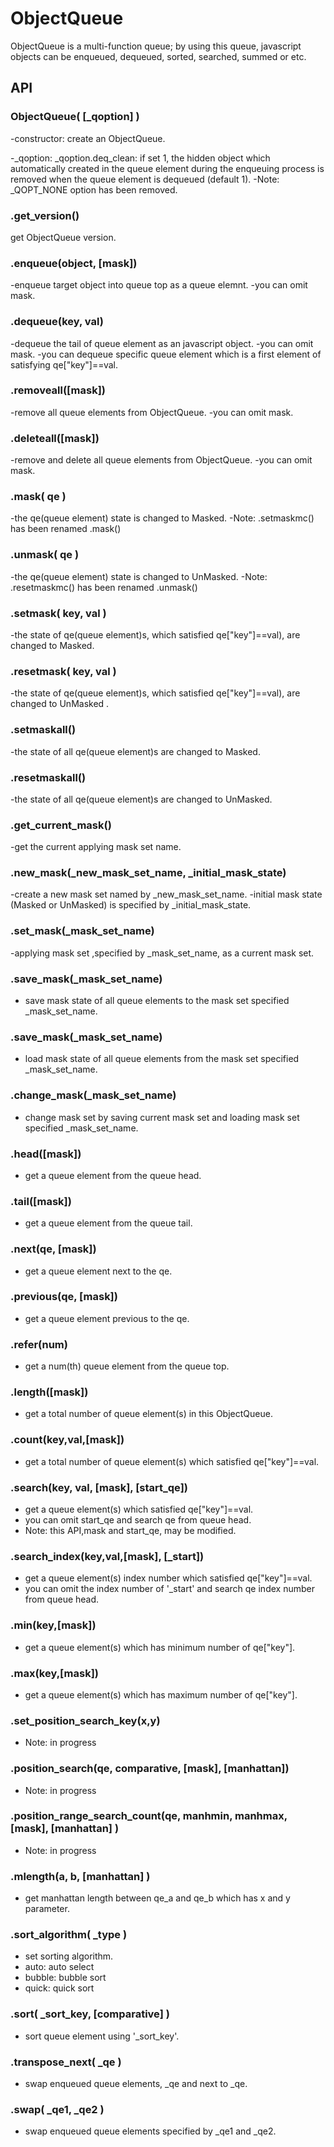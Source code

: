 # ObjectQueue
ObjectQueue is a multi-function queue; by using this queue, javascript objects can be enqueued, dequeued, sorted, searched, summed or etc.

## API ##

### ObjectQueue( [_qoption] ) ###
-constructor: create an ObjectQueue.

-_qoption:
_qoption.deq_clean: if set 1, the hidden object which automatically created in the queue element during the enqueuing process is removed when the queue element is dequeued (default 1).
-Note: _QOPT_NONE option has been removed.


### .get_version() ####
get ObjectQueue version.


### .enqueue(object, [mask]) ####
-enqueue target object into queue top as a queue elemnt.
-you can omit mask.

### .dequeue(key, val) ####
-dequeue the tail of queue element as an javascript object.
-you can omit mask.
-you can dequeue specific queue element which is a first element of satisfying qe["key"]==val.


### .removeall([mask]) ####
-remove all queue elements from ObjectQueue.
-you can omit mask.


### .deleteall([mask]) ####
-remove and delete all queue elements from ObjectQueue.
-you can omit mask.


### .mask( qe ) ####
-the qe(queue element) state is changed to Masked.
-Note: .setmaskmc() has been renamed .mask()

### .unmask( qe ) ####
-the qe(queue element) state is changed to UnMasked.
-Note: .resetmaskmc() has been renamed .unmask()


### .setmask( key, val ) ####
-the state of qe(queue element)s, which satisfied qe["key"]==val), are changed to Masked.

### .resetmask( key, val ) ####
-the state of qe(queue element)s, which satisfied qe["key"]==val), are changed to UnMasked .


### .setmaskall() ####
-the state of all qe(queue element)s are changed to Masked.

### .resetmaskall() ####
-the state of all qe(queue element)s are changed to UnMasked.


### .get_current_mask() ####
-get the current applying mask set name.

### .new_mask(_new_mask_set_name, _initial_mask_state) ####
-create a new mask set named by _new_mask_set_name.
-initial mask state (Masked or UnMasked) is specified by _initial_mask_state.

### .set_mask(_mask_set_name) ####
-applying mask set ,specified by _mask_set_name, as a current mask set.

### .save_mask(_mask_set_name) ####
- save mask state of all queue elements to the mask set specified _mask_set_name.

### .save_mask(_mask_set_name) ####
- load mask state of all queue elements from the mask set specified _mask_set_name.

### .change_mask(_mask_set_name) ####
- change mask set by saving current mask set and loading mask set specified _mask_set_name.



### .head([mask]) ####
- get a queue element from the queue head.

### .tail([mask]) ####
- get a queue element from the queue tail.

### .next(qe, [mask]) ####
- get a queue element next to the qe.

### .previous(qe, [mask]) ####
- get a queue element previous to the qe.

### .refer(num) ####
- get a num(th) queue element from the queue top.

### .length([mask]) ####
- get a total number of queue element(s) in this ObjectQueue.


### .count(key,val,[mask]) ####
- get a total number of queue element(s) which satisfied qe["key"]==val.

### .search(key, val, [mask], [start_qe]) ####
- get a queue element(s) which satisfied qe["key"]==val.
- you can omit start_qe and search qe from queue head.
- Note: this API,mask and start_qe, may be modified.

### .search_index(key,val,[mask], [_start]) ####
- get a queue element(s) index number which satisfied qe["key"]==val.
- you can omit the index number of '_start' and search qe index number from queue head.


### .min(key,[mask]) ####
- get a queue element(s) which has minimum number of qe["key"].

### .max(key,[mask]) ####
- get a queue element(s) which has maximum number of qe["key"].


### .set_position_search_key(x,y) ####
- Note: in progress
### .position_search(qe, comparative, [mask], [manhattan]) ####
- Note: in progress
### .position_range_search_count(qe, manhmin, manhmax, [mask], [manhattan] ) ####
- Note: in progress
### .mlength(a, b, [manhattan] ) ####
- get manhattan length between qe_a and qe_b which has x and y parameter.

### .sort_algorithm( _type ) ####
- set sorting algorithm.
- auto: auto select
- bubble: bubble sort
- quick: quick sort

### .sort( _sort_key, [comparative] ) ####
- sort queue element using '_sort_key'.

### .transpose_next( _qe ) ####
- swap enqueued queue elements, _qe and next to _qe.

### .swap( _qe1, _qe2 ) ####
- swap enqueued queue elements specified by _qe1 and _qe2.

